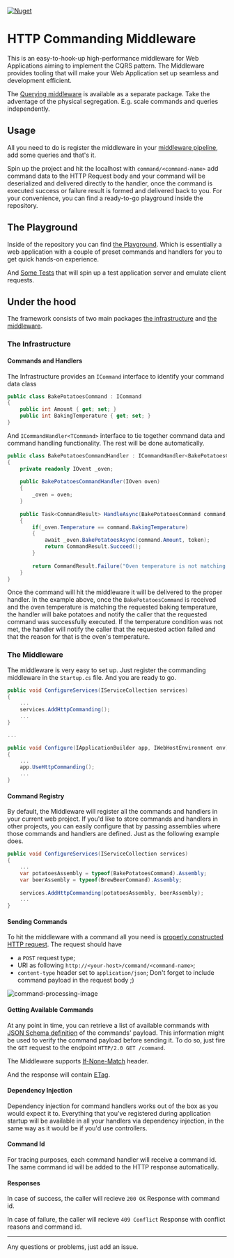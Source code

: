 [![Nuget](https://img.shields.io/nuget/v/http-commanding-middleware)](https://www.nuget.org/packages/http-commanding-middleware/)
# HTTP Commanding Middleware

This is an easy-to-hook-up high-performance middleware for Web Applications aiming to implement the CQRS pattern. The Middleware provides tooling that will make your Web Application set up seamless and development efficient.

The [Querying middleware](https://github.com/vudodov/http-querying) is available as a separate package. Take the adventage of the physical segregation. E.g. scale commands and queries independently. 

## Usage
All you need to do is register the middleware in your [middleware pipeline](https://docs.microsoft.com/en-us/aspnet/core/fundamentals/middleware/?view=aspnetcore-3.1), add some queries and that's it.

Spin up the project and hit the localhost with `command/<command-name>` add command data to the HTTP Request body and your command will be deserialized and delivered directly to the handler, once the command is executed success or failure result is formed and delivered back to you. For your convenience, you can find a ready-to-go playground inside the repository.

## The Playground
Inside of the repository you can find [the Playground](https://github.com/vudodov/http-commanding/tree/master/HttpCommanding.Playground). Which is essentially a web application with a couple of preset commands and handlers for you to get quick hands-on experience.

And [Some Tests](https://github.com/vudodov/http-commanding/tree/master/HttpCommanding.Playground.Tests) that will spin up a test application server and emulate client requests.

## Under the hood

The framework consists of two main packages [the infrastructure](https://github.com/vudodov/http-commanding/packages/126018) and [the middleware](https://github.com/vudodov/http-commanding/packages/126019).

### The Infrastructure

#### Commands and Handlers

The Infrastructure provides an `ICommand` interface to identify your command data class
```csharp
public class BakePotatoesCommand : ICommand
{
    public int Amount { get; set; }
    public int BakingTemperature { get; set; }
}
```
And `ICommandHandler<TCommand>` interface to tie together command data and command handling functionality. The rest will be done automatically.
```csharp
public class BakePotatoesCommandHandler : ICommandHandler<BakePotatoesCommand>
{
    private readonly IOvent _oven;
    
    public BakePotatoesCommandHandler(IOven oven)
    {
        _oven = oven;
    }
    
    public Task<CommandResult> HandleAsync(BakePotatoesCommand command, Guid commandId, CancellationToken token)
    {
        if(_oven.Temperature == command.BakingTemperature)
        {
            await _oven.BakePotatoesAsync(command.Amount, token);
            return CommandResult.Succeed();
        }
        
        return CommandResult.Failure("Oven temperature is not matching requested baking temeprature.");
    }
}
```

Once the command will hit the middleware it will be delivered to the proper handler. In the example above, once the `BakePotatoesCommand` is received and the oven temperature is matching the requested baking temperature, the handler will bake potatoes and notify the caller that the requested command was successfully executed. If the temperature condition was not met, the handler will notify the caller that the requested action failed and that the reason for that is the oven's temperature.

### The Middleware

The middleware is very easy to set up. Just register the commanding middleware in the `Startup.cs` file. And you are ready to go. 
```csharp
public void ConfigureServices(IServiceCollection services)
{
    ...
    services.AddHttpCommanding();
    ...
}

...

public void Configure(IApplicationBuilder app, IWebHostEnvironment env)
{
    ...
    app.UseHttpCommanding();
    ...
}
```

#### Command Registry

By default, the Middleware will register all the commands and handlers in your current web project. If you'd like to store commands and handlers in other projects, you can easily configure that by passing assemblies where those commands and handlers are defined. Just as the following example does.

```csharp
public void ConfigureServices(IServiceCollection services)
{
    ...
    var potatoesAssembly = typeof(BakePotatoesCommand).Assembly;
    var beerAssembly = typeof(BrewBeerCommand).Assembly;
    
    services.AddHttpCommanding(potatoesAssembly, beerAssembly);
    ...
}
```

#### Sending Commands

To hit the middleware with a command all you need is [properly constructed HTTP request](
https://valerii-udodov.com/cqrs-commanding-via-http/). 
The request should have 
 - a `POST` request type;
 - URI as following `http://<your-host>/command/<command-name>`;
 - `content-type` header set to `application/json`;
 Don't forget to include command payload in the request body ;)

![command-processing-image](/images/command-request-response-flow.png)

#### Getting Available Commands

At any point in time, you can retrieve a list of available commands with [JSON Schema definition](https://valerii-udodov.com/2019/06/24/making-strongly-typed-language-a-bit-more-loose-with-json-schema/) of the commands' payload. This information might be used to verify the command payload before sending it. To do so, just fire the `GET` request to the endpoint `HTTP/2.0 GET /command`.

The Middleware supports [If-None-Match](https://developer.mozilla.org/en-US/docs/Web/HTTP/Headers/If-None-Match) header.

And the response will contain [ETag](https://developer.mozilla.org/en-US/docs/Web/HTTP/Headers/ETag).

#### Dependency Injection

Dependency injection for command handlers works out of the box as you would expect it to.
Everything that you've registered during application startup will be available in all your handlers via dependency injection, in the same way as it would be if you'd use controllers.

#### Command Id

For tracing purposes, each command handler will receive a command id. The same command id will be added to the HTTP response automatically.

#### Responses

In case of success, the caller will recieve `200 OK` Response with command id.

In case of failure, the caller will recieve `409 Conflict` Response with conflict reasons and command id.

__________________________
Any questions or problems, just add an issue.
